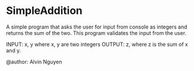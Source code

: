 # SimpleAddition

A simple program that asks the user for input from console
as integers and returns the sum of the two.
This program validates the input from the user.

INPUT: x, y where x, y are two integers
OUTPUT: z, where z is the sum of x and y.

@author: Alvin Nguyen
